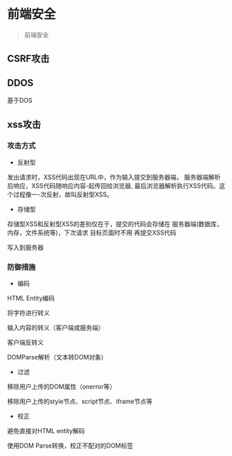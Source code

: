 # 前端安全

> 前端安全

## CSRF攻击

## DDOS

基于DOS

## xss攻击

### 攻击方式

- 反射型

发出请求时，XSS代码出现在URL中，作为输入提交到服务器端，
服务器端解析后响应，XSS代码随响应内容-起传回给浏览器,
最后浏览器解析执行XSS代码。这个过程像一-次反射，故叫反射型XSS。

- 存储型

存储型XSS和反射型XSS的差别仅在于，提交的代码会存储在
服务器端(数据库，内存，文件系统等)，下次请求 目标页面时不用
再提交XSS代码

写入到服务器

### 防御措施

- 编码

HTML Entity编码

将字符进行转义

输入内容的转义（客户端或服务端）

客户端反转义

DOMParse解析（文本转DOM对象）

- 过滤

移除用户上传的DOM属性（onerror等）

移除用户上传的style节点、script节点、iframe节点等

- 校正

避免直接对HTML entity解码

使用DOM Parse转换，校正不配对的DOM标签
